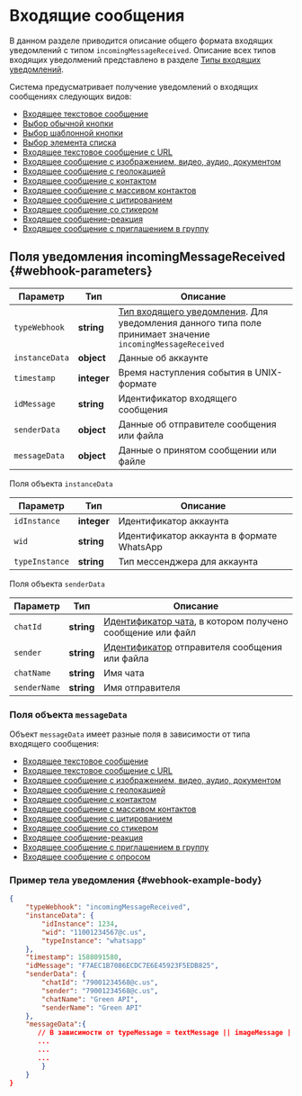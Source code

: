 # Входящие сообщения

В данном разделе приводится описание общего формата входящих уведомлений с типом `incomingMessageReceived`. Описание всех типов входящих уведолмений представлено в разделе [Типы входящих уведомлений](../type-webhook.md).

Система предусматривает получение уведомлений о входящих сообщениях следующих видов:

- [Входящее текстовое сообщение](TextMessage.md)
- [Выбор обычной кнопки](/docs/api/receiving/notifications-format/selected-buttons/ButtonsResponseMessage.md)
- [Выбор шаблонной кнопки](/docs/api/receiving/notifications-format/selected-buttons/TemplateButtonsReplyMessage.md)
- [Выбор элемента списка](/docs/api/receiving/notifications-format/selected-buttons/ListResponseMessage.md)
- [Входящее текстовое сообщение с URL](ExtendedTextMessage.md)
- [Входящее сообщение с изображением, видео, аудио, документом](ImageMessage.md)
- [Входящее сообщение с геолокацией](LocationMessage.md)
- [Входящее сообщение с контактом](ContactMessage.md)
- [Входящее сообщение с массивом контактов](ContactsArrayMessage.md)
- [Входящее сообщение с цитированием](QuotedMessage.md)
- [Входящее сообщение со стикером](StickerMessage.md)
- [Входящее сообщение-реакция](ReactionMessage.md)
- [Входящее сообщение с приглашением в группу](GroupInviteMessage.md)

## Поля уведомления incomingMessageReceived {#webhook-parameters}

Параметр | Тип | Описание
----- | ----- | -----
`typeWebhook` | **string** | [Тип входящего уведомления](../type-webhook.md). Для уведомления данного типа поле принимает значение `incomingMessageReceived`
`instanceData` | **object** | Данные об аккаунте
`timestamp` | **integer** | Время наступления события в UNIX-формате
`idMessage` | **string** | Идентификатор входящего сообщения
`senderData` | **object** | Данные об отправителе сообщения или файла
`messageData` | **object** | Данные о принятом сообщении или файле

Поля объекта `instanceData`

Параметр | Тип | Описание
----- | ----- | -----
`idInstance` | **integer** | Идентификатор аккаунта
`wid` | **string** | Идентификатор аккаунта в формате WhatsApp
`typeInstance` | **string** | Тип мессенджера для аккаунта

Поля объекта `senderData`

Параметр | Тип | Описание
----- | ----- | -----
`chatId` | **string** | [Идентификатор чата](../../../chat-id.md), в котором получено сообщение или файл
`sender` | **string** | [Идентификатор](../../../chat-id.md#corr) отправителя сообщения или файла
`chatName` | **string** | Имя чата
`senderName` | **string** | Имя отправителя

### Поля объекта `messageData`

Объект `messageData` имеет разные поля в зависимости от типа входящего сообщения:

- [Входящее текстовое сообщение](TextMessage.md)
- [Входящее текстовое сообщение с URL](ExtendedTextMessage.md)
- [Входящее сообщение с изображением, видео, аудио, документом](ImageMessage.md)
- [Входящее сообщение с геолокацией](LocationMessage.md)
- [Входящее сообщение с контактом](ContactMessage.md)
- [Входящее сообщение с массивом контактов](ContactsArrayMessage.md)
- [Входящее сообщение с цитированием](QuotedMessage.md)
- [Входящее сообщение со стикером](StickerMessage.md)
- [Входящее сообщение-реакция](ReactionMessage.md)
- [Входящее сообщение с приглашением в группу](GroupInviteMessage.md)
- [Входящее сообщение с опросом](PollMessage.md)

### Пример тела уведомления {#webhook-example-body}

```json
{
    "typeWebhook": "incomingMessageReceived",
    "instanceData": {
        "idInstance": 1234,
        "wid": "11001234567@c.us",
        "typeInstance": "whatsapp"
    },
    "timestamp": 1588091580,
    "idMessage": "F7AEC1B7086ECDC7E6E45923F5EDB825",
    "senderData": {
        "chatId": "79001234568@c.us",
        "sender": "79001234568@c.us",
		"chatName": "Green API",
        "senderName": "Green API"
    },
    "messageData":{
       // В зависимости от typeMessage = textMessage || imageMessage || videoMessage || documentMessage || audioMessage || locationMessage || contactMessage || extendedTextMessage || quotedMessage
       ...
       ...
       ...
        }
    }
}
```